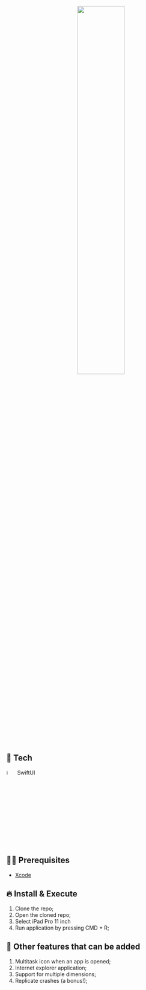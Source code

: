 <p align="center">
  <img src="https://github.com/JCassio1/Card-Motion/blob/master/Card%20Motion/Video%20Asset/ezgif.com-video-to-gif.gif" width="50%" height="50%"/>
</p>

## 🚀 Tech

<div>
<img src="https://external-content.duckduckgo.com/iu/?u=https%3A%2F%2F2.bp.blogspot.com%2F-j6GnzMTBe4w%2FXQcSyjNPHLI%2FAAAAAAAAc3I%2FBGKE5e_83-gcpFVYRtXH9MVsBIJSEyjBACLcBGAs%2Fs1600%2FSwiftUI.png&f=1&nofb=1" width="5%" height="5%"> SwiftUI
</div>


## ✋🏻 Prerequisites

- [Xcode](https://developer.apple.com/xcode/)


## 🔥 Install & Execute

1. Clone the repo;
2. Open the cloned repo;
3. Select iPad Pro 11 inch
4. Run application by pressing CMD + R;
  
## 📝 Other features that can be added

1. Multitask icon when an app is opened;
2. Internet explorer application;
3. Support for multiple dimensions;
4. Replicate crashes (a bonus!);
